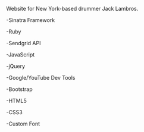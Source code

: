 Website for New York-based drummer Jack Lambros.

-Sinatra Framework

-Ruby

-Sendgrid API

-JavaScript

-jQuery

-Google/YouTube Dev Tools

-Bootstrap

-HTML5

-CSS3

-Custom Font
